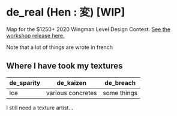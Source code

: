 # de_real (Hen : 変) [WIP]
 Map for the $1250+ 2020 Wingman Level Design Contest.
[See the workshop release here.](https://steamcommunity.com/sharedfiles/filedetails/?id=2178979857 "de_real on the workshop")

Note that a lot of things are wrote in french

## Where I have took my textures
   de_sparity | de_kaizen | de_breach
--------------|-----------|-------------
Ice|various concretes| some things

I still need a texture artist...
